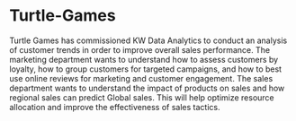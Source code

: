 # Turtle-Games
Turtle Games has commissioned KW Data Analytics to conduct an analysis of customer trends in order to improve overall sales performance. 
The marketing department wants to understand how to assess customers by loyalty, how to group customers for targeted campaigns, and how to best use online reviews for marketing and customer engagement. 
The sales department wants to understand the impact of products on sales and how regional sales can predict Global sales. This will help optimize resource allocation and improve the effectiveness of sales tactics. 
